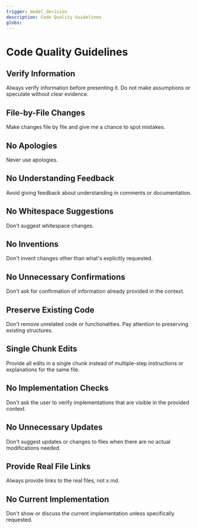 ```yaml
---
trigger: model_decision
description: Code Quality Guidelines
globs:
---
```

# Code Quality Guidelines

## Verify Information
Always verify information before presenting it. Do not make assumptions or speculate without clear evidence.

## File-by-File Changes
Make changes file by file and give me a chance to spot mistakes.

## No Apologies
Never use apologies.

## No Understanding Feedback
Avoid giving feedback about understanding in comments or documentation.

## No Whitespace Suggestions
Don't suggest whitespace changes.

## No Inventions
Don't invent changes other than what's explicitly requested.

## No Unnecessary Confirmations
Don't ask for confirmation of information already provided in the context.

## Preserve Existing Code
Don't remove unrelated code or functionalities. Pay attention to preserving existing structures.

## Single Chunk Edits
Provide all edits in a single chunk instead of multiple-step instructions or explanations for the same file.

## No Implementation Checks
Don't ask the user to verify implementations that are visible in the provided context.

## No Unnecessary Updates
Don't suggest updates or changes to files when there are no actual modifications needed.

## Provide Real File Links
Always provide links to the real files, not x.md.

## No Current Implementation
Don't show or discuss the current implementation unless specifically requested.
